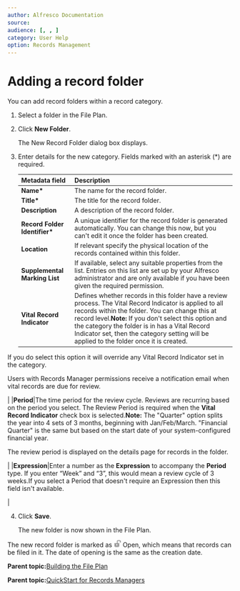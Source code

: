 ```yaml
---
author: Alfresco Documentation
source: 
audience: [, , ]
category: User Help
option: Records Management
---
```


# Adding a record folder

You can add record folders within a record category.

1.  Select a folder in the File Plan.

2.  Click **New Folder**.

    The New Record Folder dialog box displays.

3.  Enter details for the new category. Fields marked with an asterisk \(\*\) are required.

    |**Metadata field**|**Description**|
    |------------------|---------------|
    |**Name\***|The name for the record folder.|
    |**Title\***|The title for the record folder.|
    |**Description**|A description of the record folder.|
    |**Record Folder Identifier\***|A unique identifier for the record folder is generated automatically. You can change this now, but you can't edit it once the folder has been created.|
    |**Location**|If relevant specify the physical location of the records contained within this folder.|
    |**Supplemental Marking List**|If available, select any suitable properties from the list. Entries on this list are set up by your Alfresco administrator and are only available if you have been given the required permission.|
    |**Vital Record Indicator**|Defines whether records in this folder have a review process. The Vital Record Indicator is applied to all records within the folder. You can change this at record level.**Note:** If you don't select this option and the category the folder is in has a Vital Record Indicator set, then the category setting will be applied to the folder once it is created.

If you do select this option it will override any Vital Record Indicator set in the category.

Users with Records Manager permissions receive a notification email when vital records are due for review.

|
    |**Period**|The time period for the review cycle. Reviews are recurring based on the period you select. The Review Period is required when the **Vital Record Indicator** check box is selected.**Note:** The "Quarter" option splits the year into 4 sets of 3 months, beginning with Jan/Feb/March. "Financial Quarter" is the same but based on the start date of your system-configured financial year.

The review period is displayed on the details page for records in the folder.

|
    |**Expression**|Enter a number as the **Expression** to accompany the **Period** type. If you enter “Week” and “3”, this would mean a review cycle of 3 weeks.If you select a Period that doesn't require an Expression then this field isn't available.

|

4.  Click **Save**.

    The new folder is now shown in the File Plan.


The new record folder is marked as ![](../images/ico-rm-folder-open.png) Open, which means that records can be filed in it. The date of opening is the same as the creation date.

  

**Parent topic:**[Building the File Plan](../concepts/rm-fileplanstruct-create.md)

**Parent topic:**[QuickStart for Records Managers](../concepts/rm-gs-managers.md)

